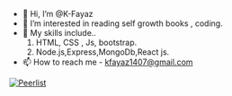 - 👋 Hi, I’m @K-Fayaz
- 👀 I’m interested in reading self growth books , coding.
- 🌱 My skills include..
    1. HTML, CSS , Js, bootstrap.
    2. Node.js,Express,MongoDb,React js.
- 📫 How to reach me - kfayaz1407@gmail.com

[![Peerlist](https://github-readme-badge.peerlist.io/api/fayaz_3000?style=plastic)](https://peerlist.io/fayaz_3000)
